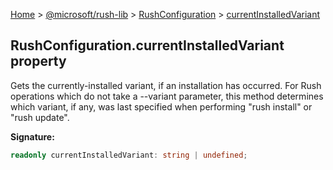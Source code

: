 [Home](./index) &gt; [@microsoft/rush-lib](./rush-lib.md) &gt; [RushConfiguration](./rush-lib.rushconfiguration.md) &gt; [currentInstalledVariant](./rush-lib.rushconfiguration.currentinstalledvariant.md)

## RushConfiguration.currentInstalledVariant property

Gets the currently-installed variant, if an installation has occurred. For Rush operations which do not take a --variant parameter, this method determines which variant, if any, was last specified when performing "rush install" or "rush update".

<b>Signature:</b>

```typescript
readonly currentInstalledVariant: string | undefined;
```

